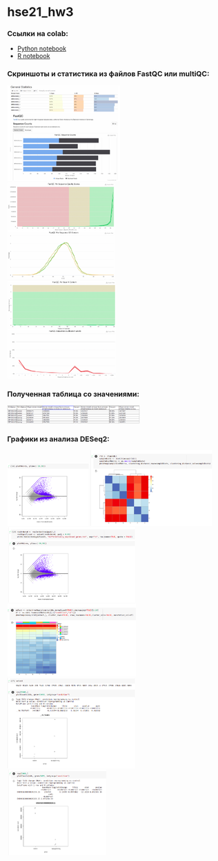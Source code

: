 # hse21_hw3

### Ссылки на colab: 
- [Python notebook](https://colab.research.google.com/drive/1hBjbnHtHYW0tpCHg0XC-3Xe8yYsZmLEj?usp=sharing)
- [R notebook](https://colab.research.google.com/drive/1rH42agEURrIU6JkdZAxBWmmLyRxDLR-N?usp=sharing)

 
### Скриншоты и статистика из файлов FastQC или multiQC:
  <img src="https://github.com/kaledinandrew/hse21_hw3/blob/main/pictures/p11.png" style="zoom:30%;" />
  <img src="https://github.com/kaledinandrew/hse21_hw3/blob/main/pictures/p12.png" style="zoom:30%;" />
  <img src="https://github.com/kaledinandrew/hse21_hw3/blob/main/pictures/p13.png" style="zoom:30%;" />
  
### Полученная таблица со значениями: 
  <img src="https://github.com/kaledinandrew/hse21_hw3/blob/main/pictures/p14.png" style="zoom:30%;" />


### Графики из анализа DESeq2:
  <img src="https://github.com/kaledinandrew/hse21_hw3/blob/main/pictures/p0.png" style="zoom:30%;" />
  <img src="https://github.com/kaledinandrew/hse21_hw3/blob/main/pictures/p1.png" style="zoom:30%;" />
  <img src="https://github.com/kaledinandrew/hse21_hw3/blob/main/pictures/p2.png" style="zoom:30%;" />
  <img src="https://github.com/kaledinandrew/hse21_hw3/blob/main/pictures/p3.png" style="zoom:30%;" />
  <img src="https://github.com/kaledinandrew/hse21_hw3/blob/main/pictures/p4.png" style="zoom:30%;" />
  <img src="https://github.com/kaledinandrew/hse21_hw3/blob/main/pictures/p5.png" style="zoom:30%;" />
